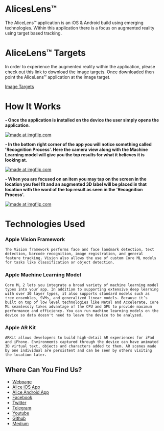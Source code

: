 # AlicesLens™
  The AliceLens™ application is an iOS & Android build using emerging technologies. Within this application there is a focus on augmented reality using target based tracking. 
  
# AliceLens™ Targets
  In order to experience the augmented reality within the application, please check out this link to download the image targets. Once downloaded then point the AliceLens™ application at the image target.
     
   <a href="https://www.dropbox.com/sh/qfm3znk51hxiahv/AADVj2R5X70regY0sAumopdVa?dl=0" title="Image Targets Link"/>Image Targets</a>
     

# How It Works

**- Once the application is installed on the device the user simply opens the application.**

<a href="https://imgflip.com/gif/2bnjhf"><img src="https://i.imgflip.com/2bnjhf.gif" title="made at imgflip.com"/></a>

**- In the bottom right corner of the app you will notice something called 'Recognition Process'. Here the camera view along with the Machine Learning model will give you the top results for what it believes it is looking at.**

<a href="https://imgflip.com/gif/2bnjef"><img src="https://i.imgflip.com/2bnjef.gif" title="made at imgflip.com"/></a>

**- When you are focused on an item you may tap on the screen in the location you feel fit and an augmented 3D label will be placed in that location with the word of the top result as seen in the 'Recognition Process'.**

<a href="https://imgflip.com/gif/2bnjgf"><img src="https://i.imgflip.com/2bnjgf.gif" title="made at imgflip.com"/></a>


# Technologies Used

### Apple Vision Framework

```The Vision framework performs face and face landmark detection, text detection, barcode recognition, image registration, and general feature tracking. Vision also allows the use of custom Core ML models for tasks like classification or object detection.```

### Apple Machine Learning Model

```Core ML 2 lets you integrate a broad variety of machine learning model types into your app. In addition to supporting extensive deep learning with over 30 layer types, it also supports standard models such as tree ensembles, SVMs, and generalized linear models. Because it’s built on top of low level technologies like Metal and Accelerate, Core ML seamlessly takes advantage of the CPU and GPU to provide maximum performance and efficiency. You can run machine learning models on the device so data doesn't need to leave the device to be analyzed.```

### Apple AR Kit

```ARKit allows developers to build high-detail AR experiences for iPad and iPhone. Environments captured through the device can have animated 3D virtual text, objects and characters added to them. AR scenes made by one individual are persistent and can be seen by others visiting the location later.```




## Where Can You Find Us?

* [Webpage](https://leapwithalice.io)
* [Alice iOS App](https://itunes.apple.com/us/app/leap-with-alice/id1369587027?platform=iphone&preserveScrollPosition=true&platform=iphone&platform=iphone&platform=iphone#platform/iphone&platform=iphone&platform=iphone&platform=iphone)
* [Alice Android App](https://play.google.com/store/apps/details?id=com.lwa.demo)
* [Facebook](https://www.facebook.com/LeapWithAlice/?ref=br_rs)
* [Twitter](https://twitter.com/LeapWithAlice) 
* [Telegram](https://t.me/LWAlice)
* [Youtube](https://www.youtube.com/channel/UCrrw59HelHtZcLsNwUMCsIA?view_as=subscriber) 
* [Github](https://github.com/AlfonsoMorales/Leap-With-Alice-Demo)
* [Medium](https://medium.com/@LeapWithAlice)
